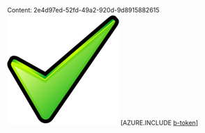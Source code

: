 Content: 2e4d97ed-52fd-49a2-920d-9d8915882615![image](94d50567-ae71-486d-9f6e-46aefd718b09.png)
[AZURE.INCLUDE [b-token](c7ea2d05-9a08-42a1-8215-2abca17120e1.md)]
